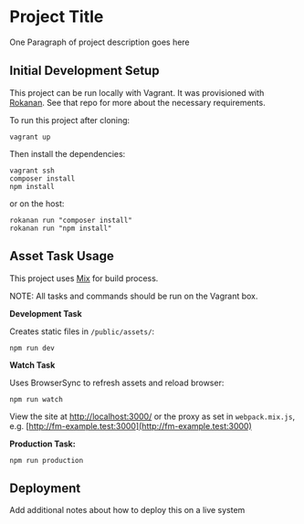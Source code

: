 # Project Title

One Paragraph of project description goes here

## Initial Development Setup

This project can be run locally with Vagrant. It was provisioned with [Rokanan](https://github.com/fostermadeco/rokanan). See that repo for more about the necessary requirements.

To run this project after cloning:

```
vagrant up
```

Then install the dependencies:
```
vagrant ssh
composer install
npm install
```

or on the host:
```
rokanan run "composer install"
rokanan run "npm install"
```

## Asset Task Usage

This project uses [Mix](https://laravel.com/docs/master/mix) for build process.

NOTE: All tasks and commands should be run on the Vagrant box.

**Development Task**

Creates static files in `/public/assets/`:
```
npm run dev
```

**Watch Task**

Uses BrowserSync to refresh assets and reload browser:
```
npm run watch
```

View the site at [http://localhost:3000/](http://localhost:3000/) or the proxy as set in `webpack.mix.js`, e.g. [http://fm-example.test:3000](http://fm-example.test:3000)

**Production Task:**
```
npm run production
```

## Deployment

Add additional notes about how to deploy this on a live system

